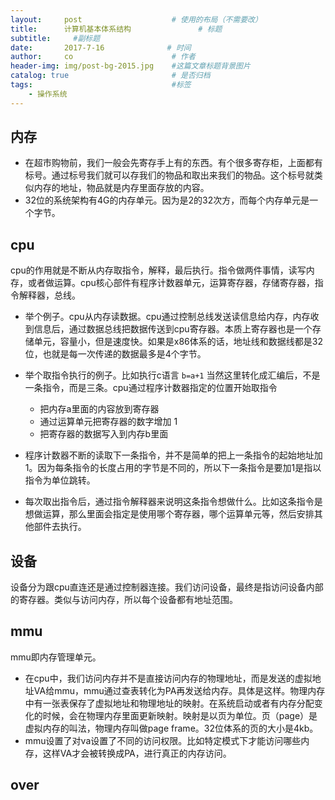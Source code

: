 ```yaml
---
layout:     post                    # 使用的布局（不需要改）
title:      计算机基本体系结构               # 标题 
subtitle:     #副标题
date:       2017-7-16              # 时间
author:     co                      # 作者
header-img: img/post-bg-2015.jpg    #这篇文章标题背景图片
catalog: true                       # 是否归档
tags:                               #标签
    - 操作系统
---
```


## 内存
- 在超市购物前，我们一般会先寄存手上有的东西。有个很多寄存柜，上面都有标号。通过标号我们就可以存我们的物品和取出来我们的物品。这个标号就类似内存的地址，物品就是内存里面存放的内容。
- 32位的系统架构有4G的内存单元。因为是2的32次方，而每个内存单元是一个字节。

## cpu
cpu的作用就是不断从内存取指令，解释，最后执行。指令做两件事情，读写内存，或者做运算。cpu核心部件有程序计数器单元，运算寄存器，存储寄存器，指令解释器，总线。
- 举个例子。cpu从内存读数据。cpu通过控制总线发送读信息给内存，内存收到信息后，通过数据总线把数据传送到cpu寄存器。本质上寄存器也是一个存储单元，容量小，但是速度快。如果是x86体系的话，地址线和数据线都是32位，也就是每一次传递的数据最多是4个字节。
- 举个取指令执行的例子。比如执行c语言 `b=a+1` 当然这里转化成汇编后，不是一条指令，而是三条。cpu通过程序计数器指定的位置开始取指令
  - 把内存a里面的内容放到寄存器
  - 通过运算单元把寄存器的数字增加 1
  - 把寄存器的数据写入到内存b里面

- 程序计数器不断的读取下一条指令，并不是简单的把上一条指令的起始地址加1。因为每条指令的长度占用的字节是不同的，所以下一条指令是要加1是指以指令为单位跳转。
- 每次取出指令后，通过指令解释器来说明这条指令想做什么。比如这条指令是想做运算，那么里面会指定是使用哪个寄存器，哪个运算单元等，然后安排其他部件去执行。


## 设备
设备分为跟cpu直连还是通过控制器连接。我们访问设备，最终是指访问设备内部的寄存器。类似与访问内存，所以每个设备都有地址范围。

## mmu
mmu即内存管理单元。
- 在cpu中，我们访问内存并不是直接访问内存的物理地址，而是发送的虚拟地址VA给mmu，mmu通过查表转化为PA再发送给内存。具体是这样。物理内存中有一张表保存了虚拟地址和物理地址的映射。在系统启动或者有内存分配变化的时候，会在物理内存里面更新映射。映射是以页为单位。页（page）是虚拟内存的叫法，物理内存叫做page frame。32位体系的页的大小是4kb。
- mmu设置了对va设置了不同的访问权限。比如特定模式下才能访问哪些内存，这样VA才会被转换成PA，进行真正的内存访问。

## over